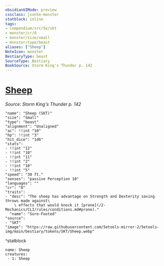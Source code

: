 ```yaml
---
obsidianUIMode: preview
cssclass: json5e-monster
statblock: inline
tags:
- compendium/src/5e/skt
- monster/cr/0
- monster/size/small
- monster/type/beast
aliases: ["Sheep"]
NoteIcon: monster
BestiaryType: beast
SourceType: Bestiary
BookSource: Storm King's Thunder p. 142
---
```

# [Sheep](2-Mechanics\CLI\bestiary\beast/sheep-skt.md)
*Source: Storm King's Thunder p. 142*  

```statblock
"name": "Sheep (SKT)"
"size": "Small"
"type": "beast"
"alignment": "Unaligned"
"ac": !!int "10"
"hp": !!int "3"
"hit_dice": "1d6"
"stats":
- !!int "12"
- !!int "10"
- !!int "11"
- !!int "2"
- !!int "10"
- !!int "5"
"speed": "30 ft."
"senses": "passive Perception 10"
"languages": ""
"cr": "0"
"traits":
- "desc": "The sheep has advantage on Strength and Dexterity saving throws made against\
    \ effects that would knock it [prone](/2-Mechanics/CLI/rules/conditions.md#prone)."
  "name": "Sure-Footed"
"source":
- "SKT"
"image": "https://raw.githubusercontent.com/5etools-mirror-2/5etools-img/main/bestiary/tokens/SKT/Sheep.webp"
```
^statblock

```encounter-table
name: Sheep
creatures:
 - 1: Sheep
```